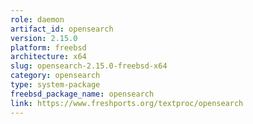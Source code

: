 ```yaml
---
role: daemon
artifact_id: opensearch
version: 2.15.0
platform: freebsd
architecture: x64
slug: opensearch-2.15.0-freebsd-x64
category: opensearch
type: system-package
freebsd_package_name: opensearch
link: https://www.freshports.org/textproc/opensearch
---
```


